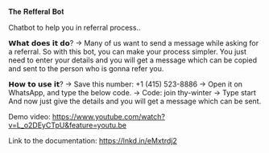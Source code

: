 𝐓𝐡𝐞 𝐑𝐞𝐟𝐟𝐞𝐫𝐚𝐥 𝐁𝐨𝐭

Chatbot to help you in referral process..

𝗪𝗵𝗮𝘁 𝗱𝗼𝗲𝘀 𝗶𝘁 𝗱𝗼?
    -> Many of us want to send a message while asking for a referral. So with this bot, you can make your process simpler. You just need to enter your details and you will get a message which can be copied and sent to the person who is gonna refer you.

𝗛𝗼𝘄 𝘁𝗼 𝘂𝘀𝗲 𝗶𝘁?
   -> Save this number: +1 (415) 523-8886
   -> Open it on WhatsApp, and type the below code.
   -> Code: join thy-winter
   -> Type start
 And now just give the details and you will get a message which can be sent.
 
 Demo video: https://www.youtube.com/watch?v=L_o2DEyCTpU&feature=youtu.be
 
 Link to the documentation: https://lnkd.in/eMxtrdj2
